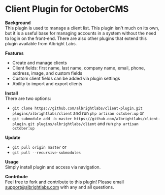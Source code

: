# Client Plugin for OctoberCMS

**Background**  
This plugin is used to manage a client list. This plugin isn't much on its own, but it is a useful base for managing accounts in a system without the need to login on the front-end. There are also other plugins that extend this plugin available from Albright Labs.

**Features**  
- Create and manage clients
- Client fields: first name, last name, company name, email, phone, address, image, and custom fields
- Custom client fields can be added via plugin settings
- Ability to import and export clients

**Install**  
There are two options:
- `git clone https://github.com/albrightlabs/client-plugin.git plugins/albrightlabs/client` and run `php artisan october:up` or
- `git submodule add -b master https://github.com/albrightlabs/client-plugin.git plugins/albrightlabs/client` and run `php artisan october:up`

**Update**  
- `git pull origin master` or
- `git pull --recursive-submodules`

**Usage**  
Simply install plugin and access via navigation.

**Contribute**  
Feel free to fork and contribute to this plugin! Please email support@albrightlabs.com with any and all questions.
